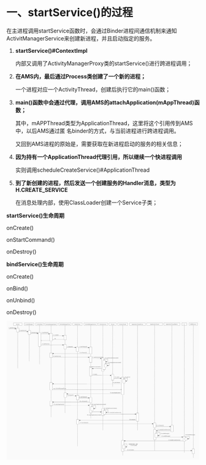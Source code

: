# 一、startService()的过程

在主进程调用startService函数时，会通过Binder进程间通信机制来通知ActivitManagerService来创建新进程，并且启动指定的服务。

1. **startService()#ContextImpl**

   内部又调用了ActivityManagerProxy类的startService()进行跨进程调用；

2. **在AMS内，最后通过Process类创建了一个新的进程；**

   一个进程对应一个ActivityThread，创建后执行它的main()函数；

3. **main()函数中会通过代理，调用AMS的attachApplication(mAppThread)函数；**

   其中，mAPPThread类型为ApplicationThread，这里将这个引用传到AMS中，以后AMS通过匿
   名binder的方式，与当前进程进行跨进程调用。

   又回到AMS进程的原始是，需要获取在新进程启动的服务的相关信息；

4. **因为持有一个ApplicationThread代理引用，所以继续一个快进程调用**

   实则调用scheduleCreateService()#ApplicationThread

5. **到了新创建的进程，然后发送一个创建服务的Handler消息，类型为H.CREATE_SERVICE**

   在消息处理内部，使用ClassLoader创建一个Service子类；



**startService()生命周期**

onCreate()

onStartCommand()

onDestroy()



**bindService()生命周期**

onCreate()

onBind()

onUnbind()

onDestroy()









![](./resFiles/binder/start_service.jpg)